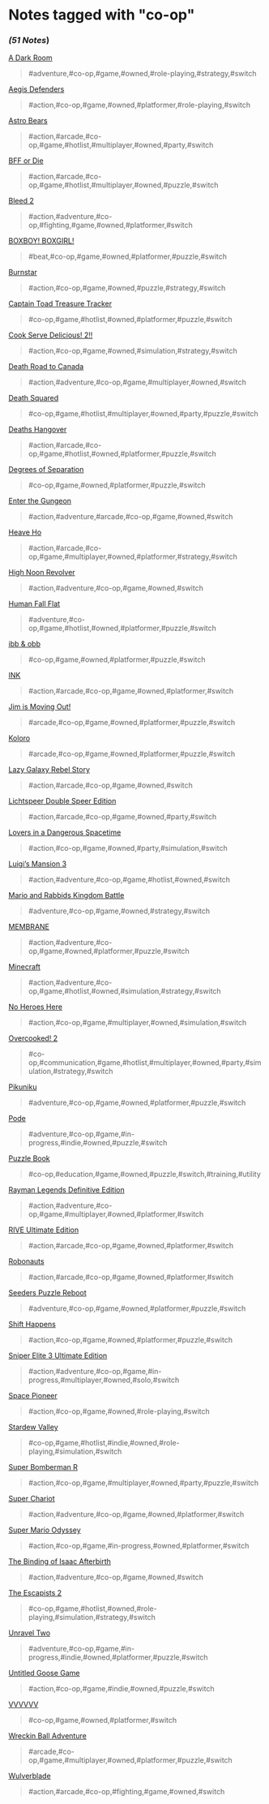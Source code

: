 # Notes tagged with "co-op"

### _(51 Notes_)

[A Dark Room](./../A%20Dark%20Room.md)
> #adventure,#co-op,#game,#owned,#role-playing,#strategy,#switch

[Aegis Defenders](./../Aegis%20Defenders.md)
> #action,#co-op,#game,#owned,#platformer,#role-playing,#switch

[Astro Bears](./../Astro%20Bears.md)
> #action,#arcade,#co-op,#game,#hotlist,#multiplayer,#owned,#party,#switch

[BFF or Die](./../BFF%20or%20Die.md)
> #action,#arcade,#co-op,#game,#hotlist,#multiplayer,#owned,#puzzle,#switch

[Bleed 2](./../Bleed%202.md)
> #action,#adventure,#co-op,#fighting,#game,#owned,#platformer,#switch

[BOXBOY!  BOXGIRL!](./../BOXBOY!%20%20BOXGIRL!.md)
> #beat,#co-op,#game,#owned,#platformer,#puzzle,#switch

[Burnstar](./../Burnstar.md)
> #action,#co-op,#game,#owned,#puzzle,#strategy,#switch

[Captain Toad Treasure Tracker](./../Captain%20Toad%20Treasure%20Tracker.md)
> #co-op,#game,#hotlist,#owned,#platformer,#puzzle,#switch

[Cook Serve Delicious! 2!!](./../Cook%20Serve%20Delicious!%202!!.md)
> #action,#co-op,#game,#owned,#simulation,#strategy,#switch

[Death Road to Canada](./../Death%20Road%20to%20Canada.md)
> #action,#adventure,#co-op,#game,#multiplayer,#owned,#switch

[Death Squared](./../Death%20Squared.md)
> #co-op,#game,#hotlist,#multiplayer,#owned,#party,#puzzle,#switch

[Deaths Hangover](./../Deaths%20Hangover.md)
> #action,#arcade,#co-op,#game,#hotlist,#owned,#platformer,#puzzle,#switch

[Degrees of Separation](./../Degrees%20of%20Separation.md)
> #co-op,#game,#owned,#platformer,#puzzle,#switch

[Enter the Gungeon](./../Enter%20the%20Gungeon.md)
> #action,#adventure,#arcade,#co-op,#game,#owned,#switch

[Heave Ho](./../Heave%20Ho.md)
> #action,#arcade,#co-op,#game,#multiplayer,#owned,#platformer,#strategy,#switch

[High Noon Revolver](./../High%20Noon%20Revolver.md)
> #action,#adventure,#co-op,#game,#owned,#switch

[Human Fall Flat](./../Human%20Fall%20Flat.md)
> #adventure,#co-op,#game,#hotlist,#owned,#platformer,#puzzle,#switch

[ibb & obb](./../ibb%20&%20obb.md)
> #co-op,#game,#owned,#platformer,#puzzle,#switch

[INK](./../INK.md)
> #action,#arcade,#co-op,#game,#owned,#platformer,#switch

[Jim is Moving Out!](./../Jim%20is%20Moving%20Out!.md)
> #arcade,#co-op,#game,#owned,#platformer,#puzzle,#switch

[Koloro](./../Koloro.md)
> #arcade,#co-op,#game,#owned,#platformer,#puzzle,#switch

[Lazy Galaxy Rebel Story](./../Lazy%20Galaxy%20Rebel%20Story.md)
> #action,#arcade,#co-op,#game,#owned,#switch

[Lichtspeer Double Speer Edition](./../Lichtspeer%20Double%20Speer%20Edition.md)
> #action,#arcade,#co-op,#game,#owned,#party,#switch

[Lovers in a Dangerous Spacetime](./../Lovers%20in%20a%20Dangerous%20Spacetime.md)
> #action,#co-op,#game,#owned,#party,#simulation,#switch

[Luigi’s Mansion 3](./../Luigi’s%20Mansion%203.md)
> #action,#adventure,#co-op,#game,#hotlist,#owned,#switch

[Mario and Rabbids Kingdom Battle](./../Mario%20and%20Rabbids%20Kingdom%20Battle.md)
> #adventure,#co-op,#game,#owned,#strategy,#switch

[MEMBRANE](./../MEMBRANE.md)
> #action,#adventure,#co-op,#game,#owned,#platformer,#puzzle,#switch

[Minecraft](./../Minecraft.md)
> #action,#adventure,#co-op,#game,#hotlist,#owned,#simulation,#strategy,#switch

[No Heroes Here](./../No%20Heroes%20Here.md)
> #action,#co-op,#game,#multiplayer,#owned,#simulation,#switch

[Overcooked! 2](./../Overcooked!%202.md)
> #co-op,#communication,#game,#hotlist,#multiplayer,#owned,#party,#simulation,#strategy,#switch

[Pikuniku](./../Pikuniku.md)
> #adventure,#co-op,#game,#owned,#platformer,#puzzle,#switch

[Pode](./../Pode.md)
> #adventure,#co-op,#game,#in-progress,#indie,#owned,#puzzle,#switch

[Puzzle Book](./../Puzzle%20Book.md)
> #co-op,#education,#game,#owned,#puzzle,#switch,#training,#utility

[Rayman Legends Definitive Edition](./../Rayman%20Legends%20Definitive%20Edition.md)
> #action,#adventure,#co-op,#game,#multiplayer,#owned,#platformer,#switch

[RIVE Ultimate Edition](./../RIVE%20Ultimate%20Edition.md)
> #action,#arcade,#co-op,#game,#owned,#platformer,#switch

[Robonauts](./../Robonauts.md)
> #action,#arcade,#co-op,#game,#owned,#platformer,#switch

[Seeders Puzzle Reboot](./../Seeders%20Puzzle%20Reboot.md)
> #adventure,#co-op,#game,#owned,#platformer,#puzzle,#switch

[Shift Happens](./../Shift%20Happens.md)
> #action,#co-op,#game,#owned,#platformer,#puzzle,#switch

[Sniper Elite 3 Ultimate Edition](./../Sniper%20Elite%203%20Ultimate%20Edition.md)
> #action,#adventure,#co-op,#game,#in-progress,#multiplayer,#owned,#solo,#switch

[Space Pioneer](./../Space%20Pioneer.md)
> #action,#co-op,#game,#owned,#role-playing,#switch

[Stardew Valley](./../Stardew%20Valley.md)
> #co-op,#game,#hotlist,#indie,#owned,#role-playing,#simulation,#switch

[Super Bomberman R](./../Super%20Bomberman%20R.md)
> #action,#co-op,#game,#multiplayer,#owned,#party,#puzzle,#switch

[Super Chariot](./../Super%20Chariot.md)
> #action,#adventure,#co-op,#game,#owned,#platformer,#switch

[Super Mario Odyssey](./../Super%20Mario%20Odyssey.md)
> #action,#co-op,#game,#in-progress,#owned,#platformer,#switch

[The Binding of Isaac Afterbirth](./../The%20Binding%20of%20Isaac%20Afterbirth.md)
> #action,#adventure,#co-op,#game,#owned,#switch

[The Escapists 2](./../The%20Escapists%202.md)
> #co-op,#game,#hotlist,#owned,#role-playing,#simulation,#strategy,#switch

[Unravel Two](./../Unravel%20Two.md)
> #adventure,#co-op,#game,#in-progress,#indie,#owned,#platformer,#puzzle,#switch

[Untitled Goose Game](./../Untitled%20Goose%20Game.md)
> #action,#co-op,#game,#indie,#owned,#puzzle,#switch

[VVVVVV](./../VVVVVV.md)
> #co-op,#game,#owned,#platformer,#switch

[Wreckin Ball Adventure](./../Wreckin%20Ball%20Adventure.md)
> #arcade,#co-op,#game,#multiplayer,#owned,#platformer,#puzzle,#switch

[Wulverblade](./../Wulverblade.md)
> #action,#arcade,#co-op,#fighting,#game,#owned,#switch


